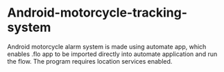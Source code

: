 # Android-motorcycle-tracking-system
Android motorcycle alarm system is made using automate app, which enables .flo app to be imported directly into automate application and run the flow. The program requires location services enabled.
